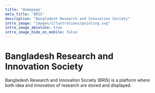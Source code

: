 ```yaml
---
title: 'Homepage'
meta_title: 'BRIS'
description: "Bangladesh Research and Innovation Society"
intro_image: "images/illustrations/pointing.svg"
intro_image_absolute: true
intro_image_hide_on_mobile: false
---
```


# Bangladesh Research and Innovation Society

Bangladesh Research and Innovation Society (BRIS) is a platform where both idea and innovation of research are stored and displayed.


